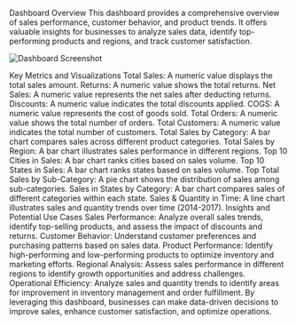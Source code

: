 Dashboard Overview
This dashboard provides a comprehensive overview of sales performance, customer behavior, and product trends. It offers valuable insights for businesses to analyze sales data, identify top-performing products and regions, and track customer satisfaction.

![Dashboard Screenshot](imagessales%dashboard.jpg)

Key Metrics and Visualizations
Total Sales: A numeric value displays the total sales amount.
Returns: A numeric value shows the total returns.
Net Sales: A numeric value represents the net sales after deducting returns.
Discounts: A numeric value indicates the total discounts applied.
COGS: A numeric value represents the cost of goods sold.
Total Orders: A numeric value shows the total number of orders.
Total Customers: A numeric value indicates the total number of customers.
Total Sales by Category: A bar chart compares sales across different product categories.
Total Sales by Region: A bar chart illustrates sales performance in different regions.
Top 10 Cities in Sales: A bar chart ranks cities based on sales volume.
Top 10 States in Sales: A bar chart ranks states based on sales volume.
Top Total Sales by Sub-Category: A pie chart shows the distribution of sales among sub-categories.
Sales in States by Category: A bar chart compares sales of different categories within each state.
Sales & Quantity in Time: A line chart illustrates sales and quantity trends over time (2014-2017).
Insights and Potential Use Cases
Sales Performance: Analyze overall sales trends, identify top-selling products, and assess the impact of discounts and returns.
Customer Behavior: Understand customer preferences and purchasing patterns based on sales data.
Product Performance: Identify high-performing and low-performing products to optimize inventory and marketing efforts.
Regional Analysis: Assess sales performance in different regions to identify growth opportunities and address challenges.
Operational Efficiency: Analyze sales and quantity trends to identify areas for improvement in inventory management and order fulfillment.
By leveraging this dashboard, businesses can make data-driven decisions to improve sales, enhance customer satisfaction, and optimize operations.
